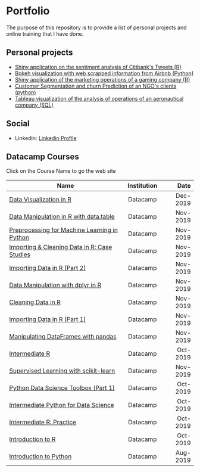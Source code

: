# Portfolio
The purpose of this repository is to provide a list of personal projects and online training that I have done.

## Personal projects

- [Shiny application on the sentiment analysis of Citibank's Tweets (R)](https://github.com/Carlos-Montenegro/Text-mining-of-tweets-using-R-and-Shiny)
- [Bokeh visualization with web scrapped information from Airbnb (Python)](https://github.com/Carlos-Montenegro/Web-scraping-using-python-visualized-in-bokeh)
- [Shiny application of the marketing operations of a gaming company (R)](https://github.com/Carlos-Montenegro/Marketing-analysis-using-R-and-visualized-in-Shiny)
- [Customer Segmentation and churn Prediction of an NGO's clients (python)](https://github.com/Carlos-Montenegro/Churn-prediction-in-python)
- [Tableau visualization of the analysis of operations of an aeronautical company (SQL)](https://github.com/Carlos-Montenegro/Operational-analysis-using-SQL-and-visualized-in-Tableau)


## Social
- Linkedin: [Linkedin Profile](https://www.linkedin.com/in/carlosemontenegro/)

## Datacamp Courses
Click on the Course Name to go the web site


| Name  | Institution | Date |
| ----- |:-----------:| ----:|
| [Data Visualization in R](https://www.datacamp.com/statement-of-accomplishment/course/6502cf02998ec11223d4ec22c3f424550fc3e270) | Datacamp | Dec-2019 |
| [Data Manipulation in R with data.table](https://www.datacamp.com/statement-of-accomplishment/course/cb4029bb2670724de8c067407f543baa2ad8cfef) | Datacamp | Nov-2019 |
| [Preprocessing for Machine Learning in Python](https://www.datacamp.com/statement-of-accomplishment/course/7cf7c2ecd860e9ccfae8db940684faba790984cb) | Datacamp | Nov-2019 |
| [Importing & Cleaning Data in R: Case Studies](https://www.datacamp.com/statement-of-accomplishment/course/05a99d017b08c4c116323ba0a218dbbb94646185) | Datacamp | Nov-2019 |
| [Importing Data in R (Part 2)](https://www.datacamp.com/statement-of-accomplishment/course/7abc742382f087a38d4a455ea3ca227a8e201046) | Datacamp | Nov-2019 |
| [Data Manipulation with dplyr in R](https://www.datacamp.com/statement-of-accomplishment/course/3684dbd07ec4630ae25b064c30f34eace24a9efd) | Datacamp | Nov-2019 |
| [Cleaning Data in R](https://www.datacamp.com/statement-of-accomplishment/course/bc78631b5dabea6a5989c3c4c435edf12f3570ac) | Datacamp | Nov-2019 |
| [Importing Data in R (Part 1)](https://www.datacamp.com/statement-of-accomplishment/course/e1f0d87243f3e6465c748bab811c716ca802ac6c) | Datacamp | Nov-2019 |
| [Manipulating DataFrames with pandas](https://www.datacamp.com/statement-of-accomplishment/course/150ea36bddca3590feca8ef63cb1b48e0b413b33) | Datacamp | Nov-2019 |
| [Intermediate R](https://www.datacamp.com/statement-of-accomplishment/course/8a3d820b3128849e0abbdb358816152cdb3e5ffc) | Datacamp | Oct-2019 |
| [Supervised Learning with scikit-learn](https://www.datacamp.com/statement-of-accomplishment/course/2a30e9bc0ca4128f4bf18e0b1a9e68a891d5ac1f) | Datacamp | Nov-2019 |
| [Python Data Science Toolbox (Part 1)](https://www.datacamp.com/statement-of-accomplishment/course/dee66bfc9415e62173cd529819a0856e81f860d6) | Datacamp | Oct-2019 |
| [Intermediate Python for Data Science](https://www.datacamp.com/statement-of-accomplishment/course/8898d7ba5544417c746b1284ba19e63b3034be1a) | Datacamp | Oct-2019 |
| [Intermediate R: Practice](https://www.datacamp.com/statement-of-accomplishment/course/e5a0be198ca7ad889ec0d37263512bc7f1e56716) | Datacamp | Oct-2019 |
| [Introduction to R](https://www.datacamp.com/statement-of-accomplishment/course/4a101ab3d24e4e8bbda1cde16b22854fd51cd8e5) | Datacamp | Oct-2019 |
| [Introduction to Python](https://www.datacamp.com/statement-of-accomplishment/course/9f334b6f33c9d27608e01e27a477dc73729e0c0b) | Datacamp | Aug-2019 |
